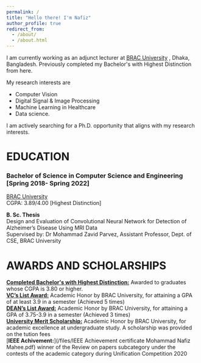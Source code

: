 ```yaml
---
permalink: /
title: "Hello there! I'm Nafiz"
author_profile: true
redirect_from: 
  - /about/
  - /about.html
---
```


I am currently working as an adjunct lecturer at [BRAC University](www.bracu.ac.bd) , Dhaka, Bangladesh. Previously completed my Bachelor's with Highest Distinction from here.

My research interests are 

* Computer Vision
* Digital Signal & Image Processing
* Machine Learning in Healthcare
* Data science.

I am actively searching for a Ph.D. opportunity that aligns with my research interests.

# EDUCATION

### Bachelor of Science in Computer Science and Engineering [Spring 2018- Spring 2022]  
[BRAC University](www.bracu.ac.bd)  
CGPA: 3.89/4.00 [Highest Distinction]

**B. Sc. Thesis**  
Design and Evaluation of Convolutional Neural Network for Detection of Alzheimer’s Disease Using MRI Data  
Supervised by: Dr Mohammad Zavid Parvez, Assistant Professor, Dept. of CSE, BRAC University



# AWARDS AND SCHOLARSHIPS

[**Completed Bachelor's with Highest Distinction:**](https://www.bracu.ac.bd/academics/office-registrar/policies-and-procedures/academic-standings-and-honors) Awarded to graduates whose CGPA is 3.80 or higher.  
[**VC’s List Award:**](https://www.bracu.ac.bd/academics/office-registrar/policies-and-procedures/academic-standings-and-honors) Academic Honor by BRAC University, for attaining a GPA of at least 3.9 in a semester (Achieved 5 times)  
[**DEAN’s List Award:**](https://www.bracu.ac.bd/academics/office-registrar/policies-and-procedures/academic-standings-and-honors) Academic Honor by BRAC University, for attaining a GPA of 3.75-3.9 in a semester (Achieved 3 times)  
[**University Merit Scholarship:**](https://www.bracu.ac.bd/admission/scholarships-financial-aid) Academic Honor by BRAC University, for academic excellence at undergraduate study. A scholarship was provided on the tution fees  
[**IEEE Achivement:**](/files/IEEE Achievement certificate Mohammad Nafiz Mahee.pdf) winner of the Review on papers subcategory under the contests of the academic category during Unification Competition 2020